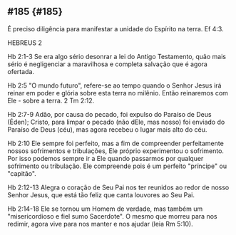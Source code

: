 ## #185 {#185}

É preciso diligência para manifestar a unidade do Espírito na terra. Ef 4:3.

HEBREUS 2

Hb 2:1-3 Se era algo sério desonrar a lei do Antigo Testamento, quão mais sério é negligenciar a maravilhosa e completa salvação que é agora ofertada.

Hb 2:5 &quot;O mundo futuro&quot;, refere-se ao tempo quando o Senhor Jesus irá reinar em poder e glória sobre esta terra no milênio. Então reinaremos com Ele - sobre a terra. 2 Tm 2:12.

Hb 2:7-9 Adão, por causa do pecado, foi expulso do Paraíso de Deus (Éden); Cristo, para limpar o pecado (não dEle, mas nosso) foi enviado do Paraíso de Deus (céu), mas agora recebeu o lugar mais alto do céu.

Hb 2:10 Ele sempre foi perfeito, mas a fim de compreender perfeitamente nossos sofrimentos e tribulações, Ele próprio experimentou o sofrimento. Por isso podemos sempre ir a Ele quando passarmos por qualquer sofrimento ou tribulação. Ele compreende pois é um perfeito &quot;príncipe&quot; ou &quot;capitão&quot;.

Hb 2:12-13 Alegra o coração de Seu Pai nos ter reunidos ao redor de nosso Senhor Jesus, que está tão feliz que canta louvores ao Seu Pai.

Hb 2:14-18 Ele se tornou um Homem de verdade, mas também um &quot;misericordioso e fiel sumo Sacerdote&quot;. O mesmo que morreu para nos redimir, agora vive para nos manter e nos ajudar (leia Rm 5:10).